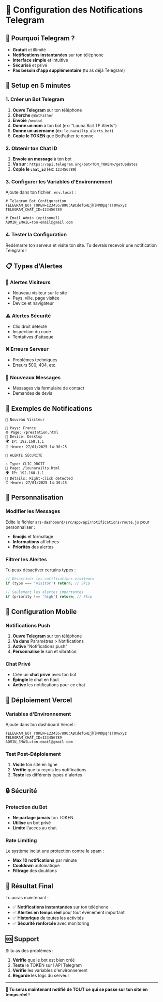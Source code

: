 # 🔔 Configuration des Notifications Telegram

## 📱 Pourquoi Telegram ?

- **Gratuit** et illimité
- **Notifications instantanées** sur ton téléphone
- **Interface simple** et intuitive
- **Sécurisé** et privé
- **Pas besoin d'app supplémentaire** (tu as déjà Telegram)

## 🚀 Setup en 5 minutes

### 1. Créer un Bot Telegram

1. **Ouvre Telegram** sur ton téléphone
2. **Cherche** `@BotFather`
3. **Envoie** `/newbot`
4. **Donne un nom** à ton bot (ex: "Louna Rail TP Alerts")
5. **Donne un username** (ex: `lounarailtp_alerts_bot`)
6. **Copie le TOKEN** que BotFather te donne

### 2. Obtenir ton Chat ID

1. **Envoie un message** à ton bot
2. **Va sur** : `https://api.telegram.org/bot<TON_TOKEN>/getUpdates`
3. **Copie le `chat_id`** (ex: `123456789`)

### 3. Configurer les Variables d'Environnement

Ajoute dans ton fichier `.env.local` :

```env
# Telegram Bot Configuration
TELEGRAM_BOT_TOKEN=1234567890:ABCdefGHIjklMNOpqrsTUVwxyz
TELEGRAM_CHAT_ID=123456789

# Email Admin (optionnel)
ADMIN_EMAIL=ton-email@gmail.com
```

### 4. Tester la Configuration

Redémarre ton serveur et visite ton site. Tu devrais recevoir une notification Telegram !

## 📋 Types d'Alertes

### 🚨 Alertes Visiteurs
- Nouveau visiteur sur le site
- Pays, ville, page visitée
- Device et navigateur

### ⚠️ Alertes Sécurité
- Clic droit détecté
- Inspection du code
- Tentatives d'attaque

### ❌ Erreurs Serveur
- Problèmes techniques
- Erreurs 500, 404, etc.

### 📝 Nouveaux Messages
- Messages via formulaire de contact
- Demandes de devis

## 🎯 Exemples de Notifications

```
🚨 Nouveau Visiteur

📍 Pays: France
🌐 Page: /prestation.html
📱 Device: Desktop
🌍 IP: 192.168.1.1
⏰ Heure: 27/01/2025 14:30:25
```

```
🚨 ALERTE SÉCURITÉ

⚠️ Type: CLIC_DROIT
📍 Page: /lounarailtp.html
🌍 IP: 192.168.1.1
📝 Détails: Right-click detected
⏰ Heure: 27/01/2025 14:30:25
```

## 🔧 Personnalisation

### Modifier les Messages

Édite le fichier `ars-dashboard/src/app/api/notifications/route.js` pour personnaliser :

- **Emojis** et formatage
- **Informations** affichées
- **Priorités** des alertes

### Filtrer les Alertes

Tu peux désactiver certains types :

```javascript
// Désactiver les notifications visiteurs
if (type === 'visitor') return; // Skip

// Seulement les alertes importantes
if (priority !== 'high') return; // Skip
```

## 📱 Configuration Mobile

### Notifications Push
1. **Ouvre Telegram** sur ton téléphone
2. **Va dans** Paramètres > Notifications
3. **Active** "Notifications push"
4. **Personnalise** le son et vibration

### Chat Privé
- Crée un **chat privé** avec ton bot
- **Épingle** le chat en haut
- **Active** les notifications pour ce chat

## 🚀 Déploiement Vercel

### Variables d'Environnement
Ajoute dans ton dashboard Vercel :

```
TELEGRAM_BOT_TOKEN=1234567890:ABCdefGHIjklMNOpqrsTUVwxyz
TELEGRAM_CHAT_ID=123456789
ADMIN_EMAIL=ton-email@gmail.com
```

### Test Post-Déploiement
1. **Visite** ton site en ligne
2. **Vérifie** que tu reçois les notifications
3. **Teste** les différents types d'alertes

## 🔒 Sécurité

### Protection du Bot
- **Ne partage jamais** ton TOKEN
- **Utilise** un bot privé
- **Limite** l'accès au chat

### Rate Limiting
Le système inclut une protection contre le spam :
- **Max 10 notifications** par minute
- **Cooldown** automatique
- **Filtrage** des doublons

## 🎉 Résultat Final

Tu auras maintenant :
- ✅ **Notifications instantanées** sur ton téléphone
- ✅ **Alertes en temps réel** pour tout événement important
- ✅ **Historique** de toutes les activités
- ✅ **Sécurité renforcée** avec monitoring

## 🆘 Support

Si tu as des problèmes :
1. **Vérifie** que le bot est bien créé
2. **Teste** le TOKEN sur l'API Telegram
3. **Vérifie** les variables d'environnement
4. **Regarde** les logs du serveur

---

**🎯 Tu seras maintenant notifié de TOUT ce qui se passe sur ton site en temps réel !** 